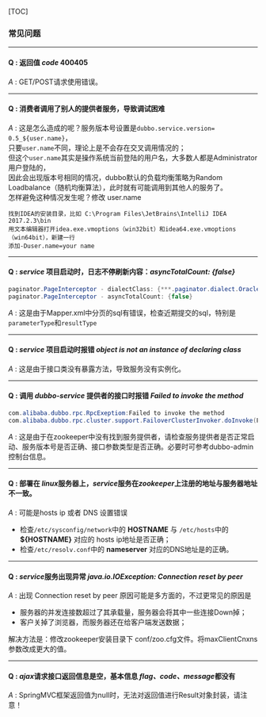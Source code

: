 [TOC]
### 常见问题
---

#### Q : 返回值 *code* 400405
*A* : GET/POST请求使用错误。 

---
#### Q : 消费者调用了别人的提供者服务，导致调试困难
*A* : 这是怎么造成的呢？服务版本号设置是`dubbo.service.version= 0.5_${user.name}`，<br>只要`user.name`不同，理论上是不会存在交叉调用情况的；<br>但这个`user.name`其实是操作系统当前登陆的用户名，大多数人都是Administrator用户登陆的，<br>因此会出现版本号相同的情况，dubbo默认的负载均衡策略为Random Loadbalance（随机均衡算法），此时就有可能调用到其他人的服务了。<br>怎样避免这种情况发生呢？修改 user.name

``` text
找到IDEA的安装目录，比如 C:\Program Files\JetBrains\IntelliJ IDEA 2017.2.3\bin 
用文本编辑器打开idea.exe.vmoptions（win32bit）和idea64.exe.vmoptions（win64bit），新建一行
添加-Duser.name=your name
```    
---
#### Q : *service* 项目启动时，日志不停刷新内容：*asyncTotalCount: {false}*

``` java
paginator.PageInterceptor - dialectClass: {***.paginator.dialect.OracleDialect} 
paginator.PageInterceptor - asyncTotalCount: {false}  
```

*A* : 这是由于Mapper.xml中分页的sql有错误，检查近期提交的sql，特别是`parameterType`和`resultType`
         
---
#### Q : *service* 项目启动时报错 *object is not an instance of declaring class*
*A* : 这是由于接口类没有暴露方法，导致服务没有实例化。
   
---
#### Q : 调用 *dubbo-service* 提供者的接口时报错 *Failed to invoke the method*

``` java
com.alibaba.dubbo.rpc.RpcExeptiom:Failed to invoke the method
com.alibaba.dubbo.rpc.cluster.support.FailoverClusterInvoker.doInvoke(FailoverClusterInvoker.java:101)
```
    
*A* : 这是由于在zookeeper中没有找到服务提供者，请检查服务提供者是否正常启动、服务版本号是否正确、接口参数类型是否正确。必要时可参考dubbo-admin控制台信息。
        
---
#### Q : 部署在 *linux*服务器上，*service*服务在*zookeeper*上注册的地址与服务器地址不一致。
*A* : 可能是hosts ip 或者 DNS 设置错误

* 检查`/etc/sysconfig/network`中的 **HOSTNAME** 与 `/etc/hosts`中的 **${HOSTNAME}** 对应的 hosts ip地址是否正确；
* 检查`/etc/resolv.conf`中的 **nameserver** 对应的DNS地址是的正确。
     
---
#### Q : *service*服务出现异常 *java.io.IOException: Connection reset by peer*
*A* : 出现 Connection reset by peer 原因可能是多方面的，不过更常见的原因是

* 服务器的并发连接数超过了其承载量，服务器会将其中一些连接Down掉；
* 客户关掉了浏览器，而服务器还在给客户端发送数据；

解决方法是：修改zookeeper安装目录下 conf/zoo.cfg文件。将maxClientCnxns参数改成更大的值。
        
---
#### Q : *ajax*请求接口返回信息是空，基本信息 *flag、code、message*都没有
*A* : SpringMVC框架返回值为null时，无法对返回值进行Result对象封装，请注意！


